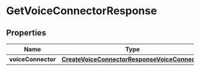 

# GetVoiceConnectorResponse


## Properties

| Name | Type | Description | Notes |
|------------ | ------------- | ------------- | -------------|
|**voiceConnector** | [**CreateVoiceConnectorResponseVoiceConnector**](CreateVoiceConnectorResponseVoiceConnector.md) |  |  [optional] |



